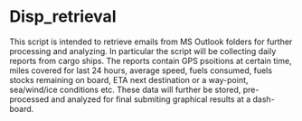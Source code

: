 # Disp_retrieval
This script is intended to retrieve emails from MS Outlook folders for further processing and analyzing.
In particular the script will be collecting daily reports from cargo ships. The reports contain
GPS psoitions at certain time, miles covered for last 24 hours, average speed, fuels consumed, fuels stocks remaining on board,
ETA next destination or a way-point, sea/wind/ice conditions etc.
These data will further be stored, pre-processed and analyzed for final submiting graphical results at a dash-board.
